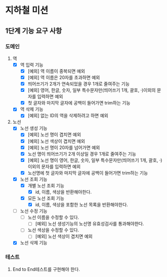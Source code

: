 # 지하철 미션

## 1단계 기능 요구 사항

### 도메인

1. 역
    - [x] 역 입력 기능
        - [x] [예외] 역 이름이 중복되면 예외
        - [x] [예외] 역 이름은 20자를 초과하면 예외
        - [x] 띄어쓰기가 2개가 연속되었을 경우 1개로 줄여주는 기능
        - [x] [예외] 영어, 한글, 숫자, 일부 특수문자만(띄어쓰기 1개, 괄호, ·)이외의 문자를 입력하면 예외
        - [x] 첫 글자와 마지막 글자에 공백이 들어가면 trim하는 기능
    - [x] 역 삭제 기능
        - [x] [예외] 없는 ID의 역을 삭제하려고 하면 예외
2. 노선
    - [x] 노선 생성 기능
        - [x] [예외] 노선 명이 겹치면 예외
        - [x] [예외] 노선 색상이 겹치면 예외
        - [x] [예외] 노선 명이 20자를 넘어가면 예외
        - [x] 노선 명이 띄어쓰기가 2개 이상일 경우 1개로 줄여주는 기능
        - [x] [예외] 노선 명이 영어, 한글, 숫자, 일부 특수문자만(띄어쓰기 1개, 괄호, ·)이외의 문자를 입력하면 예외
        - [x] 노선명에 첫 글자와 마지막 글자에 공백이 들어가면 trim하는 기능
    - [x] 노선 조회 기능
        - [x] 개별 노선 조회 기능
            - [x] id, 이름, 색상을 반환해야한다.
        - [x] 모든 노선 조회 기능
            - [x] id, 이름, 색상을 포함한 노선 목록을 반환해야한다.
    - [ ] 노선 수정 기능
        - [ ] 노선 이름을 수정할 수 있다.
            - [ ] [예외] 노선 생성기능의 노선명 유효성검사를 통과해야한다.
        - [ ] 노선 색상을 수정할 수 있다.
            - [ ] [예외] 노선 색상이 겹치면 예외
    - [x] 노선 삭제 기능

### 테스트

1. End to End테스트를 구현해야 한다.

